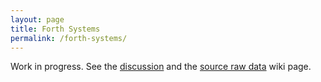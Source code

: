 ```yaml
---
layout: page
title: Forth Systems
permalink: /forth-systems/
---
```


Work in progress. See the [discussion](https://github.com/ForthHub/discussion/issues/19) and the [source raw data](https://github.com/ForthHub/wiki/wiki/Forth-Systems) wiki page.

<div id="forth-systems"></div>
